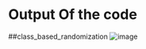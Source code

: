 # Output Of the code


##class_based_randomization
![image](https://user-images.githubusercontent.com/81433387/175095012-1560f16a-a504-42d3-826c-794afd12b1b0.png)

